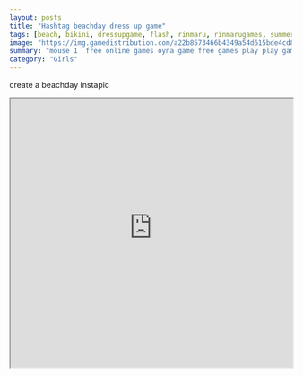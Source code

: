 ```yaml
---
layout: posts
title: "Hashtag beachday dress up game"
tags: [beach, bikini, dressupgame, flash, rinmaru, rinmarugames, summer, free, online, games, oyna, game, free, games, play, play, games]
image: "https://img.gamedistribution.com/a22b8573466b4349a54d615bde4cd878.jpg"
summary: "mouse 1  free online games oyna game free games play play games"
category: "Girls"
---
```


create a beachday instapic

<iframe width="100%" height="480px;" src="https://flash.gamedistribution.com?game=a22b8573466b4349a54d615bde4cd878"></iframe>